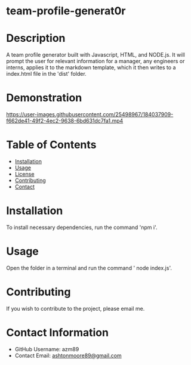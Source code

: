 

  # team-profile-generat0r
  
  # Description
  A team profile generator built with Javascript, HTML, and NODE.js. It will prompt the user for relevant information for a manager, any engineers or interns, applies it to the markdown template, which it then writes to a index.html file in the 'dist' folder.

  


  # Demonstration

  https://user-images.githubusercontent.com/25498967/184037909-f662de41-49f2-4ec2-9638-6bd631dc7fa1.mp4




  # Table of Contents 
  * [Installation](#-Installation)
  * [Usage](#-Usage)
  * [License](#-License)
  * [Contributing](#-Contributing)
  * [Contact](#-Contact-Information)
      
  # Installation
  To install necessary dependencies, run the command 'npm i'.
  
  # Usage
  Open the folder in a terminal and run the command ' node index.js'.
  
  # Contributing 
  If you wish to contribute to the project, please email me.
  
  # Contact Information 
  * GitHub Username: azm89
  * Contact Email: ashtonmoore89@gmail.com
